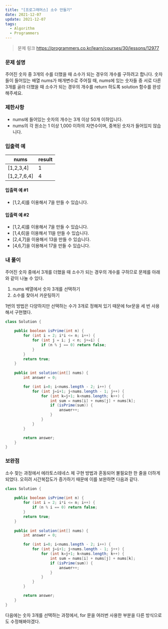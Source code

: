 ```yaml
---
title: "[프로그래머스] 소수 만들기"
date: 2021-12-07
update: 2021-12-07
tags:
  - Algorithm
  - Programmers
---
```


> 문제 링크
> <https://programmers.co.kr/learn/courses/30/lessons/12977>

### 문제 설명

주어진 숫자 중 3개의 수를 더했을 때 소수가 되는 경우의 개수를 구하려고 합니다. 숫자들이 들어있는 배열 nums가 매개변수로 주어질 때, nums에 있는 숫자들 중 서로 다른 3개를 골라 더했을 때 소수가 되는 경우의 개수를 return 하도록 solution 함수를 완성해주세요.

### 제한사항

- nums에 들어있는 숫자의 개수는 3개 이상 50개 이하입니다.
- nums의 각 원소는 1 이상 1,000 이하의 자연수이며, 중복된 숫자가 들어있지 않습니다.

### 입출력 예

|nums|result|
|-|-|
|[1,2,3,4]|1|
|[1,2,7,6,4]|4|

#### 입출력 예 #1

- [1,2,4]를 이용해서 7을 만들 수 있습니다.

#### 입출력 예 #2

- [1,2,4]를 이용해서 7을 만들 수 있습니다.
- [1,4,6]을 이용해서 11을 만들 수 있습니다.
- [2,4,7]을 이용해서 13을 만들 수 있습니다.
- [4,6,7]을 이용해서 17을 만들 수 있습니다.

### 내 풀이

주어진 숫자 중에서 3개를 더했을 때 소수가 되는 경우의 개수를 구하므로 문제를 아래와 같이 나눌 수 있다.

1. nums 배열에서 숫자 3개를 선택하기
2. 소수를 찾아서 카운팅하기 

1번의 방법은 다양하지만 선택하는 수가 3개로 정해져 있기 때문에 for문을 세 번 사용해서 구현했다. 


```java
class Solution {
    
    public boolean isPrime(int n) {
        for (int i = 2; i*i <= n; i++) {
            for (int j = i; j < n; j+=i) {
                if (n % j == 0) return false;
            }
        }
        return true;
    }
    
    public int solution(int[] nums) {
        int answer = 0;

        for (int i=0; i<nums.length - 2; i++) {
            for (int j=i+1; j<nums.length - 1; j++) {
                for (int k=j+1; k<nums.length; k++) {
                    int sum = nums[i] + nums[j] + nums[k];
                    if (isPrime(sum)) {
                        answer++;
                    }
                }
            }
        }

        return answer;
    }
}
```

### 보완점

소수 찾는 과정에서 에라토스테네스 체 구현 방법과 혼동되어 불필요한 한 줄을 더하게 되었다. 오히려 시간복잡도가 증가하기 때문에 이를 보완하면 다음과 같다.

```java
class Solution {
    
    public boolean isPrime(int n) {
        for (int i = 2; i*i <= n; i++) {
            if (n % i == 0) return false;
        }
        return true;
    }
    
    public int solution(int[] nums) {
        int answer = 0;

        for (int i=0; i<nums.length - 2; i++) {
            for (int j=i+1; j<nums.length - 1; j++) {
                for (int k=j+1; k<nums.length; k++) {
                    int sum = nums[i] + nums[j] + nums[k];
                    if (isPrime(sum)) {
                        answer++;
                    }
                }
            }
        }

        return answer;
    }
}
```

다음에는 숫자 3개를 선택하는 과정에서, for 문을 여러번 사용한 부분을 다른 방식으로도 수정해봐야겠다.